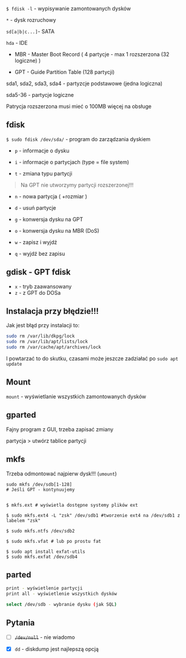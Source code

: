 `$ fdisk -l` - wypisywanie zamontowanych dysków

`*` - dysk rozruchowy





`sd[a|b|c...]`- SATA

`hda` - IDE





- MBR - Master Boot Record ( 4 partycje - max 1 rozszerzona (32 logiczne) )

- GPT - Guide Partition Table (128 partycji)





sda1, sda2, sda3, sda4 - partyzcje podstawowe (jedna logiczna)

sda5-36 - partycje logiczne





Patrycja rozszerzona musi mieć o 100MB więcej na obsługe



## fdisk

`$ sudo fdisk /dev/sda/` - program do zarządzania dyskiem

- `p` - informacje o dysku

- `i` - informacje o partycjach (type = file system)
- `t` - zmiana typu partycji

> Na GPT nie utworzymy partycji rozszerzonej!!!

- `n` - nowa partycja ( +rozmiar )

- `d` - usuń partycje

- `g` - konwersja dysku na GPT

- `o` - konwersja dysku na MBR (DoS)

- `w` - zapisz i wyjdź

- `q` - wyjdź bez zapisu


## gdisk - GPT fdisk

- `x` - tryb zaawansowany
- `z` - z GPT do DOSa



## Instalacja przy błędzie!!!

Jak jest błąd przy instalacji to:

```bash
sudo rm /var/lib/dkpg/lock
sudo rm /var/lib/apt/lists/lock
sudo rm /var/cache/apt/archives/lock
```

I powtarzać to do skutku, czasami może jeszcze zadziałać po `sudo apt update`



## Mount

`mount` - wyświetlanie wszystkich zamontowanych dysków



## gparted

Fajny program z GUI, trzeba zapisać zmiany 

partycja > utwórz tablice partycji



## mkfs

Trzeba odmontować najpierw dysk!!! (`umount`)

```bahs
sudo mkfs /dev/sdb[1-128]
# Jeśli GPT - kontynuujemy


$ mkfs.ext # wyświetla dostępne systemy plików ext

$ sudo mkfs.ext4 -L "zsk" /dev/sdb1 #tworzenie ext4 na /dev/sdb1 z labelem "zsk"

$ sudo mkfs.ntfs /dev/sdb2

$ sudo mkfs.vfat # lub po prostu fat

$ sudo apt install exfat-utils
$ sudo mkfs.exfat /dev/sdb4
```



## parted

```bash
print - wyświetlenie partycji
print all - wyświetlenie wszystkich dysków

select /dev/sdb - wybranie dysku (jak SQL)

```





##  Pytania

- [ ] <s>`/dev/null`</s> - nie wiadomo

- [x] `dd` - diskdump jest najlepszą opcją
